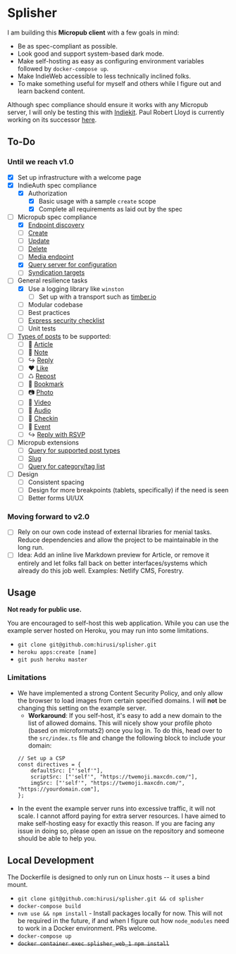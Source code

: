 # Splisher

I am building this __Micropub client__ with a few goals in mind:

- Be as spec-compliant as possible.
- Look good and support system-based dark mode.
- Make self-hosting as easy as configuring environment variables followed by `docker-compose up`.
- Make IndieWeb accessible to less technically inclined folks.
- To make something useful for myself and others while I figure out and learn backend content.

Although spec compliance should ensure it works with any Micropub server, I will only be testing this with [Indiekit](https://github.com/paulrobertlloyd/indiekit/ "indiekit"). Paul Robert Lloyd is currently working on its successor [here](https://github.com/paulrobertlloyd/indiekit-redux "indiekit-redux").

## To-Do

### Until we reach v1.0

- [x] Set up infrastructure with a welcome page
- [x] IndieAuth spec compliance
    - [x] Authorization
        - [x] Basic usage with a sample `create` scope
        - [x] Complete all requirements as laid out by the spec
- [ ] Micropub spec compliance
    - [x] [Endpoint discovery](https://www.w3.org/TR/micropub/#endpoint-discovery)
    - [ ] [Create](https://www.w3.org/TR/micropub/#create)
    - [ ] [Update](https://www.w3.org/TR/micropub/#create)
    - [ ] [Delete](https://www.w3.org/TR/micropub/#create)
    - [ ] [Media endpoint](https://www.w3.org/TR/micropub/#media-endpoint)
    - [x] [Query server for configuration](https://www.w3.org/TR/micropub/#configuration)
    - [ ] [Syndication targets](https://www.w3.org/TR/micropub/#syndication-targets)
- [ ] General resilience tasks
    - [x] Use a logging library like `winston`
        - [ ] Set up with a transport such as [timber.io](https://timber.io)
    - [ ] Modular codebase
    - [ ] Best practices
    - [ ] [Express security checklist](https://expressjs.com/en/advanced/best-practice-security.html)
    - [ ] Unit tests
- [ ] [Types of posts](https://indieweb.org/posts#Types_of_Posts) to be supported:
    - [ ] 📄 [Article](https://indieweb.org/article)
    - [ ] 📔 [Note](https://indieweb.org/note)
    - [ ] ↪ [Reply](https://indieweb.org/reply)
    - [ ] ♥ [Like](https://indieweb.org/like)
    - [ ] ♺ [Repost](https://indieweb.org/repost)
    - [ ] 🔖 [Bookmark](https://indieweb.org/bookmark)
    - [ ] 📷 [Photo](https://indieweb.org/photo)
    - [ ] 🎥 [Video](https://indieweb.org/video)
    - [ ] 🎤 [Audio](https://indieweb.org/audio)
    - [ ] 🚩 [Checkin](https://indieweb.org/checkin)
    - [ ] 📅 [Event](https://indieweb.org/event)
    - [ ] ↪ [Reply with RSVP](https://indieweb.org/rsvp)
- [ ] Micropub extensions
    - [ ] [Query for supported post types](https://indieweb.org/Micropub-extensions#Query_for_Supported_Vocabulary)
    - [ ] [Slug](https://indieweb.org/Micropub-extensions#Slug)
    - [ ] [Query for category/tag list](https://indieweb.org/Micropub-extensions#Query_for_Category.2FTag_List)
- [ ] Design
    - [ ] Consistent spacing
    - [ ] Design for more breakpoints (tablets, specifically) if the need is seen
    - [ ] Better forms UI/UX

### Moving forward to v2.0

- [ ] Rely on our own code instead of external libraries for menial tasks. Reduce dependencies and allow the project to be maintainable in the long run.
- [ ] Idea: Add an inline live Markdown preview for Article, or remove it entirely and let folks fall back on better interfaces/systems which already do this job well. Examples: Netlify CMS, Forestry.

## Usage

__Not ready for public use.__

You are encouraged to self-host this web application. While you can use the example server hosted on Heroku, you may run into some limitations.

* `git clone git@github.com:hirusi/splisher.git`
* `heroku apps:create [name]`
* `git push heroku master`

### Limitations

* We have implemented a strong Content Security Policy, and only allow the browser to load images from certain specified domains. I will **not** be changing this setting on the example server.
    * **Workaround**: If you self-host, it's easy to add a new domain to the list of allowed domains. This will nicely show your profile photo (based on microformats2) once you log in. To do this, head over to the `src/index.ts` file and change the following block to include your domain:
    ```
    // Set up a CSP
    const directives = {
        defaultSrc: ["'self'"],
        scriptSrc: ["'self'", "https://twemoji.maxcdn.com/"],
        imgSrc: ["'self'", "https://twemoji.maxcdn.com/", "https://yourdomain.com"],
    };
    ```
* In the event the example server runs into excessive traffic, it will not scale. I cannot afford paying for extra server resources. I have aimed to make self-hosting easy for exactly this reason. If you are facing any issue in doing so, please open an issue on the repository and someone should be able to help you.

## Local Development

The Dockerfile is designed to only run on Linux hosts -- it uses a bind mount.

* `git clone git@github.com:hirusi/splisher.git && cd splisher`
* `docker-compose build`
* `nvm use && npm install` - Install packages locally for now. This will not be required in the future, if and when I figure out how `node_modules` need to work in a Docker environment. PRs welcome.
* `docker-compose up`
* ~~`docker container exec splisher_web_1 npm install`~~